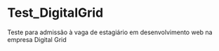 # Test_DigitalGrid
Teste para admissão à vaga de estagiário em desenvolvimento web na empresa Digital Grid
